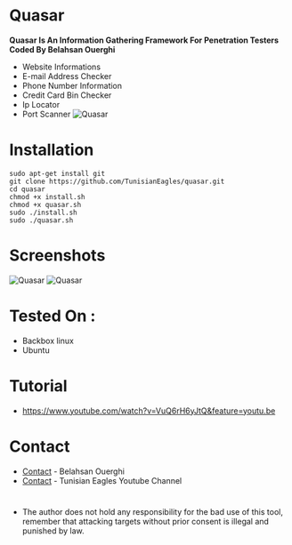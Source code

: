 # Quasar
<b>Quasar Is An Information Gathering Framework For Penetration Testers Coded By Belahsan Ouerghi</b>
* Website Informations
* E-mail Address Checker
* Phone Number Information
* Credit Card Bin Checker
* Ip Locator
* Port Scanner
![Quasar](https://raw.githubusercontent.com/TunisianEagles/quasar/master/Screenshot/quasae.png)
# Installation
```
sudo apt-get install git
git clone https://github.com/TunisianEagles/quasar.git
cd quasar
chmod +x install.sh
chmod +x quasar.sh
sudo ./install.sh
sudo ./quasar.sh
```
# Screenshots
![Quasar](https://raw.githubusercontent.com/TunisianEagles/quasar/master/Screenshot/quasar.png)
![Quasar](https://raw.githubusercontent.com/TunisianEagles/quasar/master/Screenshot/quasar2.png)
# Tested On :
* Backbox linux
* Ubuntu 
# Tutorial
* https://www.youtube.com/watch?v=VuQ6rH6yJtQ&feature=youtu.be
# Contact
* [Contact](https://www.facebook.com/ouerghi.belahsan) - Belahsan Ouerghi
* [Contact](www.youtube.com/channel/UCv9HdZbTOo0iBG5X2qaqmqg) - Tunisian Eagles Youtube Channel
#
* The author does not hold any responsibility for the bad use of this tool, remember that attacking targets without prior consent is illegal and punished by law.
